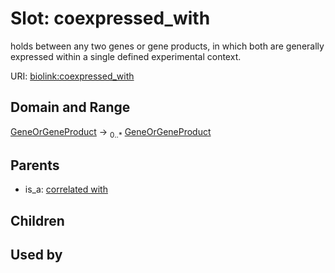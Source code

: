 
# Slot: coexpressed_with


holds between any two genes or gene products, in which both are generally expressed within a single defined experimental context.

URI: [biolink:coexpressed_with](https://w3id.org/biolink/vocab/coexpressed_with)


## Domain and Range

[GeneOrGeneProduct](GeneOrGeneProduct.md) ->  <sub>0..*</sub>
 [GeneOrGeneProduct](GeneOrGeneProduct.md)

## Parents

 *  is_a: [correlated with](correlated_with.md)

## Children


## Used by

